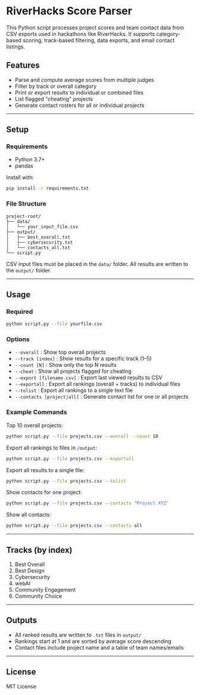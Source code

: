 # RiverHacks Score Parser

This Python script processes project scores and team contact data from CSV exports used in hackathons like RiverHacks. It supports category-based scoring, track-based filtering, data exports, and email contact listings.

## Features

- Parse and compute average scores from multiple judges
- Filter by track or overall category
- Print or export results to individual or combined files
- List flagged "cheating" projects
- Generate contact rosters for all or individual projects

---

## Setup

### Requirements
- Python 3.7+
- pandas

Install with:
```bash
pip install -r requirements.txt
```

### File Structure
```
project-root/
├── data/
│   └── your_input_file.csv
├── output/
│   ├── best_overall.txt
│   ├── cybersecurity.txt
│   └── contacts_all.txt
└── script.py
```

CSV input files must be placed in the `data/` folder. All results are written to the `output/` folder.

---

## Usage

### Required
```bash
python script.py --file yourfile.csv
```

### Options
- `--overall` : Show top overall projects
- `--track [index]` : Show results for a specific track (1–5)
- `--count [N]` : Show only the top N results
- `--cheat` : Show all projects flagged for cheating
- `--export [filename.csv]` : Export last viewed results to CSV
- `--exportall` : Export all rankings (overall + tracks) to individual files
- `--tolist` : Export all rankings to a single text file
- `--contacts [project|all]` : Generate contact list for one or all projects

### Example Commands

Top 10 overall projects:
```bash
python script.py --file projects.csv --overall --count 10
```

Export all rankings to files in `/output`:
```bash
python script.py --file projects.csv --exportall
```

Export all results to a single file:
```bash
python script.py --file projects.csv --tolist
```

Show contacts for one project:
```bash
python script.py --file projects.csv --contacts "Project XYZ"
```

Show all contacts:
```bash
python script.py --file projects.csv --contacts all
```

---

## Tracks (by index)
1. Best Overall
2. Best Design
3. Cybersecurity
4. webAI
5. Community Engagement
6. Community Choice

---

## Outputs

- All ranked results are written to `.txt` files in `output/`
- Rankings start at 1 and are sorted by average score descending
- Contact files include project name and a table of team names/emails

---

## License

MIT License

